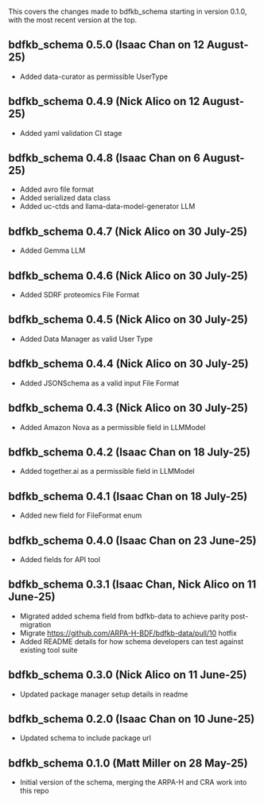 This covers the changes made to bdfkb_schema starting in version 0.1.0, with the most recent version at the top.

## bdfkb_schema 0.5.0 (Isaac Chan on 12 August-25)

- Added data-curator as permissible UserType

## bdfkb_schema 0.4.9 (Nick Alico on 12 August-25)

- Added yaml validation CI stage

## bdfkb_schema 0.4.8 (Isaac Chan on 6 August-25)

- Added avro file format
- Added serialized data class
- Added uc-ctds and llama-data-model-generator LLM

## bdfkb_schema 0.4.7 (Nick Alico on 30 July-25)

- Added Gemma LLM

## bdfkb_schema 0.4.6 (Nick Alico on 30 July-25)

- Added SDRF proteomics File Format

## bdfkb_schema 0.4.5 (Nick Alico on 30 July-25)

- Added Data Manager as valid User Type

## bdfkb_schema 0.4.4 (Nick Alico on 30 July-25)

- Added JSONSchema as a valid input File Format

## bdfkb_schema 0.4.3 (Nick Alico on 30 July-25)

- Added Amazon Nova as a permissible field in LLMModel

## bdfkb_schema 0.4.2 (Isaac Chan on 18 July-25)

- Added together.ai as a permissible field in LLMModel

## bdfkb_schema 0.4.1 (Isaac Chan on 18 July-25)

- Added new field for FileFormat enum

## bdfkb_schema 0.4.0 (Isaac Chan on 23 June-25)

- Added fields for API tool

## bdfkb_schema 0.3.1 (Isaac Chan, Nick Alico on 11 June-25)

- Migrated added schema field from bdfkb-data to achieve parity post-migration
- Migrate https://github.com/ARPA-H-BDF/bdfkb-data/pull/10 hotfix
- Added README details for how schema developers can test against existing tool suite

## bdfkb_schema 0.3.0 (Nick Alico on 11 June-25)

- Updated package manager setup details in readme

## bdfkb_schema 0.2.0 (Isaac Chan on 10 June-25)

- Updated schema to include package url

## bdfkb_schema 0.1.0 (Matt Miller on 28 May-25)

- Initial version of the schema, merging the ARPA-H and CRA work into this repo